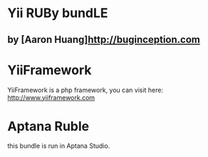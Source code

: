 Yii RUBy bundLE
===============
by [Aaron Huang]<http://buginception.com>
---------------
# YiiFramework #
YiiFramework is a php framework, you can visit here:
<http://www.yiiframework.com>

# Aptana Ruble #
this bundle is run in Aptana Studio.